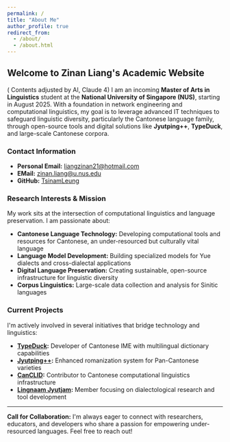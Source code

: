 ```yaml
---
permalink: /
title: "About Me"
author_profile: true
redirect_from: 
  - /about/
  - /about.html
---
```


## Welcome to Zinan Liang's Academic Website
( Contents adjusted by AI, Claude 4)
I am an incoming **Master of Arts in Linguistics** student at the **National University of Singapore (NUS)**, starting in August 2025. With a foundation in network engineering and computational linguistics, my goal is to leverage advanced IT techniques to safeguard linguistic diversity, particularly the Cantonese language family, through open-source tools and digital solutions like **Jyutping++**, **TypeDuck**, and large-scale Cantonese corpora.

### Contact Information
- **Personal Email:** liangzinan21@hotmail.com
- **EMail:** zinan.liang@u.nus.edu
- **GitHub:** [TsinamLeung](https://github.com/TsinamLeung)

### Research Interests & Mission

My work sits at the intersection of computational linguistics and language preservation. I am passionate about:

- **Cantonese Language Technology:** Developing computational tools and resources for Cantonese, an under-resourced but culturally vital language
- **Language Model Development:** Building specialized models for Yue dialects and cross-dialectal applications
- **Digital Language Preservation:** Creating sustainable, open-source infrastructure for linguistic diversity
- **Corpus Linguistics:** Large-scale data collection and analysis for Sinitic languages

### Current Projects

I'm actively involved in several initiatives that bridge technology and linguistics:

- **[TypeDuck](https://typeduck.org):** Developer of Cantonese IME with multilingual dictionary capabilities
- **[Jyutping++](https://jyutjam.org):** Enhanced romanization system for Pan-Cantonese varieties
- **[CanCLID](https://github.com/CanCLID):** Contributor to Cantonese computational linguistics infrastructure
- **[Lingnaam Jyutjam](https://jyutjam.org):** Member focusing on dialectological research and tool development

---

**Call for Collaboration:** I'm always eager to connect with researchers, educators, and developers who share a passion for empowering under-resourced languages. Feel free to reach out!

